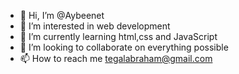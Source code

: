 - 👋 Hi, I’m @Aybeenet
- 👀 I’m interested in web development
- 🌱 I’m currently learning html,css and JavaScript
- 💞️ I’m looking to collaborate on everything possible
- 📫 How to reach me tegalabraham@gmail.com

<!---
Aybeenet/Aybeenet is a ✨ special ✨ repository because its `README.md` (this file) appears on your GitHub profile.
You can click the Preview link to take a look at your changes.
--->
